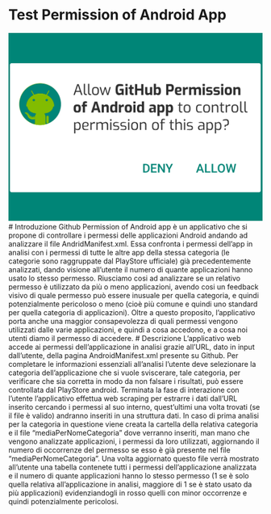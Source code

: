 # Test Permission of Android App
<img src="https://github.com/mario-santoro/GithubAndroidAppPermission/blob/master/img/GitHubpermission.png">
<br>
# Introduzione
Github Permission of Android app è un applicativo che si propone di controllare i permessi delle applicazioni Android andando ad analizzare il file AndridManifest.xml. Essa confronta i permessi dell’app in analisi con i permessi di tutte le altre app della stessa categoria (le categorie sono raggruppate dal PlayStore ufficiale) già precedentemente analizzati, dando visione all’utente il numero di quante applicazioni hanno usato lo stesso permesso. Riusciamo cosi ad analizzare se un relativo permesso è utilizzato da più o meno applicazioni, avendo cosi un feedback visivo di quale permesso può essere inusuale per quella categoria, e quindi potenzialmente pericoloso o meno (cioè più comune e quindi uno standard per quella categoria di applicazioni). Oltre a questo proposito, l’applicativo porta anche una maggior consapevolezza di quali permessi vengono utilizzati dalle varie applicazioni, e quindi a cosa accedono, e a cosa noi utenti diamo il permesso di accedere.
# Descrizione
L’applicativo web accede ai permessi dell’applicazione in analisi grazie all’URL, dato in input dall’utente, della pagina AndroidManifest.xml presente su Github. Per completare le informazioni essenziali all’analisi l’utente deve selezionare la categoria dell’applicazione che si vuole sviscerare, tale categoria, per verificare che sia corretta in modo da non falsare i risultati, può essere controllata dal PlayStore android. 
Terminata la fase di interazione con l’utente l’applicativo effettua web scraping  per estrarre i dati dall’URL inserito cercando i permessi al suo interno, quest’ultimi una volta trovati (se il file è valido) andranno inseriti in una struttura dati.  In caso di prima analisi per la categoria in questione  viene creata la cartella della relativa categoria e il file “mediaPerNomeCategoria” dove verranno inseriti, man mano che vengono analizzate applicazioni, i permessi da loro utilizzati, aggiornando il numero di occorrenze del permesso se esso è già presente nel file “mediaPerNomeCategoria”.
Una volta aggiornato questo file verrà mostrato all’utente una tabella contenete tutti i permessi dell’applicazione analizzata e il numero di quante applicazioni hanno lo stesso permesso (1 se è solo quella relativa all’applicazione in analisi, maggiore di 1 se è stato usato da più applicazioni) evidenziandogli in rosso quelli con minor occorrenze e quindi potenzialmente pericolosi. 
